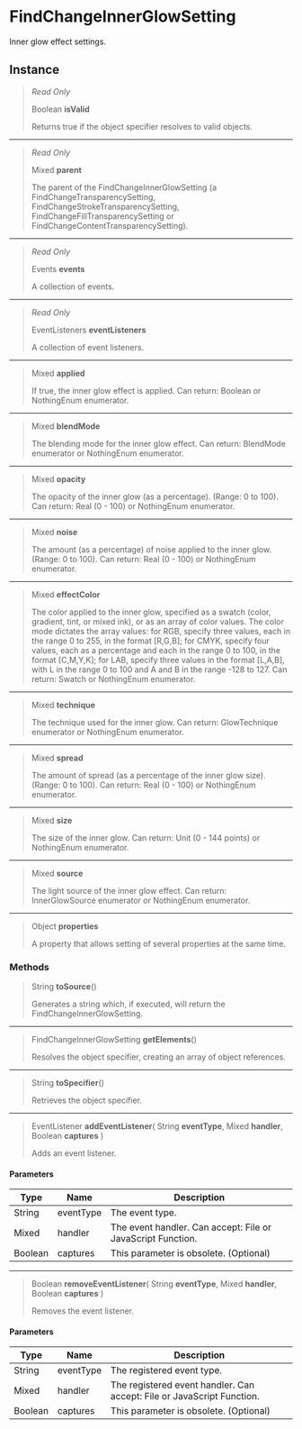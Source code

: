 # FindChangeInnerGlowSetting
Inner glow effect settings.

## Instance
> *Read Only* 
> 
> Boolean **isValid** 
>
> Returns true if the object specifier resolves to valid objects.
*** 
> *Read Only* 
> 
> Mixed **parent** 
>
> The parent of the FindChangeInnerGlowSetting (a FindChangeTransparencySetting, FindChangeStrokeTransparencySetting, FindChangeFillTransparencySetting or FindChangeContentTransparencySetting).
*** 
> *Read Only* 
> 
> Events **events** 
>
> A collection of events.
*** 
> *Read Only* 
> 
> EventListeners **eventListeners** 
>
> A collection of event listeners.
*** 
> Mixed **applied** 
>
> If true, the inner glow effect is applied. Can return: Boolean or NothingEnum enumerator.
*** 
> Mixed **blendMode** 
>
> The blending mode for the inner glow effect. Can return: BlendMode enumerator or NothingEnum enumerator.
*** 
> Mixed **opacity** 
>
> The opacity of the inner glow (as a percentage). (Range: 0 to 100). Can return: Real (0 - 100) or NothingEnum enumerator.
*** 
> Mixed **noise** 
>
> The amount (as a percentage) of noise applied to the inner glow. (Range: 0 to 100). Can return: Real (0 - 100) or NothingEnum enumerator.
*** 
> Mixed **effectColor** 
>
> The color applied to the inner glow, specified as a swatch (color, gradient, tint, or mixed ink), or as an array of color values. The color mode dictates the array values: for RGB, specify three values, each in the range 0 to 255, in the format [R,G,B]; for CMYK, specify four values, each as a percentage and each in the range 0 to 100, in the format [C,M,Y,K]; for LAB, specify three values in the format [L,A,B], with L in the range 0 to 100 and A and B in the range -128 to 127. Can return: Swatch or NothingEnum enumerator.
*** 
> Mixed **technique** 
>
> The technique used for the inner glow. Can return: GlowTechnique enumerator or NothingEnum enumerator.
*** 
> Mixed **spread** 
>
> The amount of spread (as a percentage of the inner glow size). (Range: 0 to 100). Can return: Real (0 - 100) or NothingEnum enumerator.
*** 
> Mixed **size** 
>
> The size of the inner glow. Can return: Unit (0 - 144 points) or NothingEnum enumerator.
*** 
> Mixed **source** 
>
> The light source of the inner glow effect. Can return: InnerGlowSource enumerator or NothingEnum enumerator.
*** 
> Object **properties** 
>
> A property that allows setting of several properties at the same time.

### Methods
> String **toSource**()
> 
> Generates a string which, if executed, will return the FindChangeInnerGlowSetting.
*** 
> FindChangeInnerGlowSetting **getElements**()
> 
> Resolves the object specifier, creating an array of object references.
*** 
> String **toSpecifier**()
> 
> Retrieves the object specifier.
*** 
> EventListener **addEventListener**( String **eventType**, Mixed **handler**, Boolean **captures** )
> 
> Adds an event listener.
#### Parameters
| Type | Name | Description |
|---|---|---|
| String | eventType | The event type. |
| Mixed | handler | The event handler. Can accept: File or JavaScript Function. |
| Boolean | captures | This parameter is obsolete. (Optional) |

*** 
> Boolean **removeEventListener**( String **eventType**, Mixed **handler**, Boolean **captures** )
> 
> Removes the event listener.
#### Parameters
| Type | Name | Description |
|---|---|---|
| String | eventType | The registered event type. |
| Mixed | handler | The registered event handler. Can accept: File or JavaScript Function. |
| Boolean | captures | This parameter is obsolete. (Optional) |



